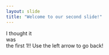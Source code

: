 ```yaml
---
layout: slide
title: "Welcome to our second slide!"
---
```

I thought it <br>was<br> the first 1!!
Use the left arrow to go back!
